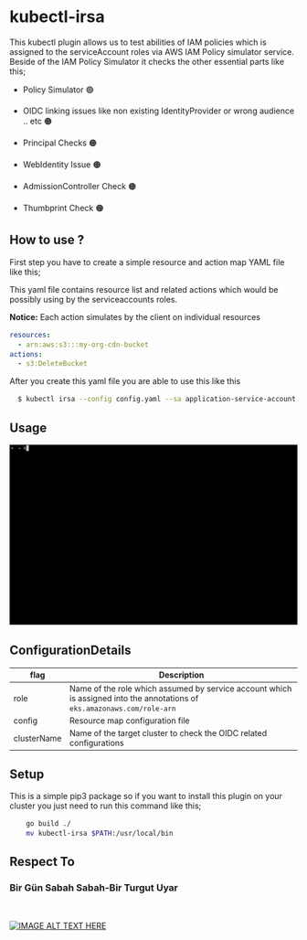 # kubectl-irsa

This kubectl plugin allows us to test abilities of IAM policies which is assigned to the serviceAccount roles via AWS IAM Policy simulator service.
Beside of the IAM Policy Simulator it checks the other essential parts like this;

* Policy Simulator 🟢
* OIDC linking issues like non existing IdentityProvider or wrong audience .. etc 🟠
* Principal Checks 🟠
* WebIdentity Issue 🟠
* AdmissionController Check 🟠

* Thumbprint Check 🟠


## How to use ?

First step you have to create a simple resource and action map YAML file like this;

This yaml file contains resource list and related actions which would be possibly using by the serviceaccounts roles.

<b>Notice:</b> Each action simulates by the client on individual resources

```yaml
resources:
  - arn:aws:s3:::my-org-cdn-bucket
actions:
  - s3:DeleteBucket

```

After you create this yaml file you are able to use this like this

```sh
  $ kubectl irsa --config config.yaml --sa application-service-account --namespace development
```

## Usage

<img src="./img/main.gif"></img>

## ConfigurationDetails

| flag | Description |
| --- | ----------- |
| role | Name of the role which assumed by service account which is assigned into the annotations of `eks.amazonaws.com/role-arn`  |
| config | Resource map configuration file |
| clusterName | Name of the target cluster to check the OIDC related configurations|

## Setup 

This is a simple pip3 package so if you want to install this plugin on your cluster you just need to run this command like this;

```sh
    go build ./
    mv kubectl-irsa $PATH:/usr/local/bin
```

## Respect To 

### Bir Gün Sabah Sabah-Bir Turgut Uyar

<br>

[![IMAGE ALT TEXT HERE](https://img.youtube.com/vi/BuaDTTH4718/0.jpg)](https://www.youtube.com/watch?v=BuaDTTH4718)